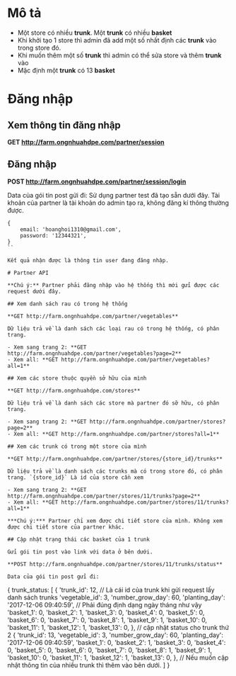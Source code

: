 # Mô tả

- Một store có nhiều **trunk**. Một **trunk** có nhiều **basket**
- Khi khởi tạo 1 store thì admin đã add một số nhất định các **trunk** vào trong store đó.
- Khi muốn thêm một số **trunk** thì admin có thể sửa store và thêm **trunk** vào
- Mặc định một **trunk** có 13 **basket**

# Đăng nhập

## Xem thông tin đăng nhập

**GET http://farm.ongnhuahdpe.com/partner/session**

## Đăng nhập

**POST http://farm.ongnhuahdpe.com/partner/session/login**

Data của gói tin post gửi đi: Sử dụng partner test đã tạo sẵn dưới đây. Tài khoản của partner là tài khoản do admin tạo ra, không đăng kí thông thường được.

```
{
    email: 'hoanghoi1310@gmail.com',
    password: '12344321',
}
``

Kết quả nhận được là thông tin user đang đăng nhập.

# Partner API

**Chú ý:** Partner phải đăng nhập vào hệ thống thì mới gửi được các request dưới đây.

## Xem danh sách rau có trong hệ thống

**GET http://farm.ongnhuahdpe.com/partner/vegetables**

Dữ liệu trả về là danh sách các loại rau có trong hệ thống, có phân trang.

- Xem sang trang 2: **GET http://farm.ongnhuahdpe.com/partner/vegetables?page=2**
- Xem all: **GET http://farm.ongnhuahdpe.com/partner/vegetables?all=1**

## Xem các store thuộc quyền sở hữu của mình

**GET http://farm.ongnhuahdpe.com/stores**

Dữ liệu trả về là danh sách các store mà partner đó sỡ hữu, có phân trang.

- Xem sang trang 2: **GET http://farm.ongnhuahdpe.com/partner/stores?page=2**
- Xem all: **GET http://farm.ongnhuahdpe.com/partner/stores?all=1**

## Xem các trunk có trong một store của mình

**GET http://farm.ongnhuahdpe.com/partner/stores/{store_id}/trunks**

Dữ liệu trả về là danh sách các trunks mà có trong store đó, có phân trang. `{store_id}` Là id của store cần xem

- Xem sang trang 2: **GET http://farm.ongnhuahdpe.com/partner/stores/11/trunks?page=2**
- Xem all: **GET http://farm.ongnhuahdpe.com/partner/stores/11/trunks?all=1**

***Chú ý:*** Partner chỉ xem được chi tiết store của mình. Không xem được chi tiết store của partner khác.

## Cập nhật trạng thái các basket của 1 trunk

Gửi gói tin post vào link với data ở bên dưới.

**POST http://farm.ongnhuahdpe.com/partner/stores/11/trunks/status**

Data của gói tin post gửi đi:

```
{
    trunk_status: [
        {
            'trunk_id': 12,   // Là cái id của trunk khi gửi request lấy danh sách trunks
            'vegetable_id': 3,
            'number_grow_day': 60,
            'planting_day': '2017-12-06 09:40:59',    // Phải đúng định dạng ngày tháng như vậy
            'basket_1': 0,
            'basket_2': 1,
            'basket_3': 0,
            'basket_4': 0,
            'basket_5': 0,
            'basket_6': 0,
            'basket_7': 0,
            'basket_8': 1,
            'basket_9': 1,
            'basket_10': 0,
            'basket_11': 1,
            'basket_12': 1,
            'basket_13': 0,
        },
        // cập nhật status cho trunk thứ 2
        {
            'trunk_id': 13,
            'vegetable_id': 3,
            'number_grow_day': 60,
            'planting_day': '2017-12-06 09:40:59',
            'basket_1': 0,
            'basket_2': 1,
            'basket_3': 0,
            'basket_4': 0,
            'basket_5': 0,
            'basket_6': 0,
            'basket_7': 0,
            'basket_8': 1,
            'basket_9': 1,
            'basket_10': 0,
            'basket_11': 1,
            'basket_12': 1,
            'basket_13': 0,
        },
        // Nếu muốn cập nhật thông tin của nhiều trunk thì thêm vào bên dưới.
    ]
}
```
